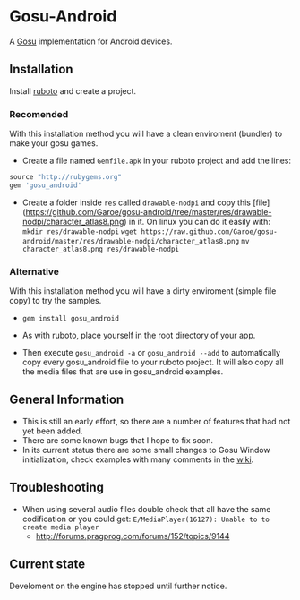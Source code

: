 Gosu-Android
============
A [Gosu](http://www.libgosu.org/) implementation for Android devices.

Installation
-----------

Install [ruboto](https://github.com/ruboto/ruboto/) and create a project. 

### Recomended

With this installation method you will have a clean enviroment (bundler) to make your gosu games.

* Create a file named `Gemfile.apk` in your ruboto project and add the lines:

```ruby
source "http://rubygems.org"
gem 'gosu_android'
```

* Create a folder inside `res` called `drawable-nodpi` and copy this [file] (https://github.com/Garoe/gosu-android/tree/master/res/drawable-nodpi/character_atlas8.png)
in it. On linux you can do it easily with: 
`mkdir res/drawable-nodpi` 
`wget https://raw.github.com/Garoe/gosu-android/master/res/drawable-nodpi/character_atlas8.png` 
`mv character_atlas8.png res/drawable-nodpi`

### Alternative
With this installation method you will have a dirty enviroment (simple file copy) to try the samples.

* `gem install gosu_android`

* As with ruboto, place yourself in the root directory of your app.
* Then execute `gosu_android -a` or `gosu_android --add` to automatically copy every gosu_android file to your ruboto project. 
It will also copy all the media files that are use in gosu_android examples.

General Information
-------------------
* This is still an early effort, so there are a number of features that had not yet been added. 
* There are some known bugs that I hope to fix soon.
* In its current status there are some small changes to Gosu Window initialization, check examples with many comments in the [wiki](https://github.com/Garoe/gosu-android/wiki).

Troubleshooting
-------------------
* When using several audio files double check that all have the same codification or you could get: `E/MediaPlayer(16127): Unable to to create media player`
 	* http://forums.pragprog.com/forums/152/topics/9144
 	
Current state
-------------------

Develoment on the engine has stopped until further notice.
